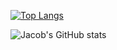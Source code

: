 
[![Top Langs](https://github-readme-stats.vercel.app/api/top-langs/?username=jacobkagon&show_icons=true&theme=dark)](https://github.com/jacobkagon/github-readme-stats)

![Jacob's GitHub stats](https://github-readme-stats.vercel.app/api?username=jacobkagon&show_icons=true&theme=dark)




<!--
**jacobkagon/jacobkagon** is a ✨ _special_ ✨ repository because its `README.md` (this file) appears on your GitHub profile.

Here are some ideas to get you started:

- 🔭 I’m currently working on ...
- 🌱 I’m currently learning ...
- 👯 I’m looking to collaborate on ...
- 🤔 I’m looking for help with ...
- 💬 Ask me about ...
- 📫 How to reach me: ...
- 😄 Pronouns: ...
- ⚡ Fun fact: ...
-->

